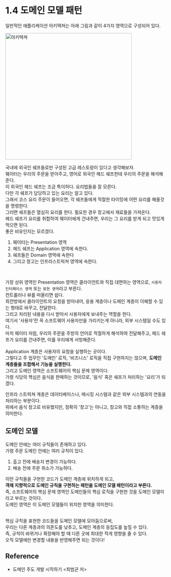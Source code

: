 # 1.4 도메인 모델 패턴
일반적인 애플리케이션 아키택쳐는 아래 그림과 같이 4가지 영역으로 구성되어 있다. <br>


<img width="396" alt="아키텍쳐" src="https://user-images.githubusercontent.com/71186266/221119331-d6fd3643-5859-4b90-960e-57ed0379d711.png">


국내에 외국인 쉐프들로만 구성된 고급 레스토랑이 있다고 생각해보자. <br>
웨이터는 우리의 주문을 받아주고, 영어로 외국인 헤드 쉐프한테 우리의 주문을 해석해준다. <br>
이 외국인 헤드 쉐프는 조금 특이하다. 요리법들을 잘 모른다. <Br>
다만 각 쉐프가 담당하고 있는 요리는 알고 있다. <Br>
그래서 코스 요리 주문이 들어오면, 각 쉐프들에게 적절한 타이밍에 어떤 요리를 해올것을 명령한다. <Br> 
그러면 쉐프들은 열심히 요리를 한다. 필요한 경우 창고에서 재료들을 가져온다. <br>
헤드 쉐프가 요리를 취합하여 웨이터에게 건내주면, 우리는 그 요리를 받게 되고 맛있게 먹으면 된다. <br>
좋은 비유인지는 모르겠다. <br>
1. 웨이터는 Presentation 영역
2. 헤드 쉐프는 Application 영역에 속한다.
3. 쉐프들은 Domain 영역에 속한다
4. 그리고 창고는 인프라스트럭쳐 영역에 속한다.

<br>

가장 상위 영역인 Presentation 영역은 클라이언트와 직접 대면하는 영역으로, `사용자 인터페이스 영역` 또는 `표현 영역`라고 부른다. <br>
컨트롤러나 뷰를 떠올리면 쉽다. <br>
최전방에서 클라이언트의 요청을 받아내어, 응용 계층이나 도메인 계층이 이해할 수 있는 형태로 바꾸고, 전달한다. <br>
그리고 처리된 내용을 다시 받아서 사용자에게 보내주는 역할을 한다. <br>
여기서 '사용자'란 꼭 소프트웨어 사용자만을 가리키는게 아니라, 외부 시스템일 수도 있다. <br> 
마치 웨이터 처럼, 우리의 주문을 주방의 언어로 적절하게 해석하여 전달해주고, 
헤드 쉐프가 요리를 건내주면, 이를 우리에게 서빙해준다. <br> <br>
Application 계층은 사용자의 요청을 실행하는 곳이다. <br>
그렇다고 주 업무인 '도메인' 로직, '비즈니스' 로직을 직접 구현하지는 않으며, **도메인 계층들을 조합해서 기능을 실행한다.** <br>
그리고 도메인 영역은 소프트웨어의 핵심 문제 영역이다. <Br>
가령 식당의 핵심은 음식을 판매하는 것이므로, '음식' 혹은 쉐프가 처리하는 '요리'가 되겠다. <br>

인프라 스트럭쳐 계층은 데이터베이스나, 메시징 시스템과 같은 외부 시스템과의 연동을 처리하는 부분이다. <Br>
위에서 음식 창고로 비유했지만, 정확히 '창고'는 아니고, 창고와 직접 소통하는 계층을 의미한다. 


## 도메인 모델

도메인 안에는 여러 규칙들이 존재하고 있다. <Br>
가령 주문 도메인 안에는 여러 규칙이 있다.
1. 출고 전에 배송지 변경이 가능하다.
2. 배송 전에 주문 취소가 가능하다.

이런 규칙들을 구현한 코드가 도메인 계층에 위치하게 되고, <br>
**객체 지향적으로 도메인 규칙을 구현하는 패턴을 도메인 모델 패턴이라고 부른다.** <br>
즉, 소프트웨어의 핵심 문제 영역인 도메인들의 핵심 로직을 구현한 것을 도메인 모델이라고 부르는 것이다. <Br>
도메인 영역은 이 도메인 모델들이 위치한 영역을 의미한다. <br> <br>

핵심 규칙을 표현한 코드들을 도메인 모델에 모아둠으로써, <br>
우리는 다른 계층과의 의존도를 낮추고, 도메인 계층의 응집도를 높힐 수 있다. <br>
즉, 규칙이 바뀌거나 확장해야 할 때 다른 곳에 최대한 적게 영향을 줄 수 있다. <br>
오직 모델에만 변경할 내용을 반영해주면 되는 것이다!

## Reference
- 도메인 주도 개발 시작하기 <최범균 저>
